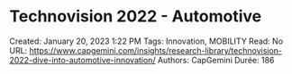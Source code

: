 # Technovision 2022 - Automotive

Created: January 20, 2023 1:22 PM
Tags: Innovation, MOBILITY
Read: No
URL: https://www.capgemini.com/insights/research-library/technovision-2022-dive-into-automotive-innovation/
Authors: CapGemini
Durée: 186